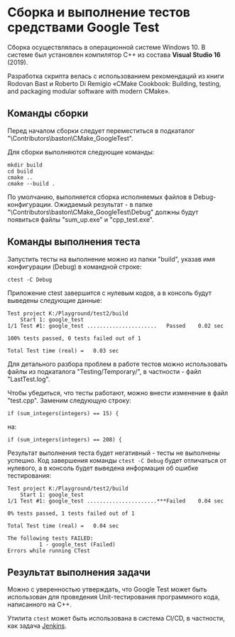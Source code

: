 # Сборка и выполнение тестов средствами Google Test

Сборка осуществлялась в операционной системе Windows 10. В системе был установлен компилятор С++ из состава **Visual Studio 16** (2019).

Разработка скрипта велась с использованием рекомендаций из книги Rodovan Bast и Roberto Di Remigio «CMake Cookbook: Building, testing, and packaging modular software with modern CMake».

## Команды сборки

Перед началом сборки следует переместиться в подкаталог "\Contributors\baston\CMake_GoogleTest".

Для сборки выполняются следующие команды:

```
mkdir build
cd build
cmake ..
cmake --build .
```

По умолчанию, выполняется сборка исполняемых файлов в Debug-конфигурации. Ожидаемый результат - в папке "\Contributors\baston\CMake_GoogleTest\Debug" должны будут появиться файлы "sum_up.exe" и "cpp_test.exe".

## Команды выполнения теста

Запустить тесты на выполнение можно из папки "build", указав имя конфигурации (Debug) в командной строке:

```
ctest -C Debug
```

Приложение ctest завершится с нулевым кодов, а в консоль будут выведены следующие данные:

```
Test project K:/Playground/test2/build
    Start 1: google_test
1/1 Test #1: google_test ......................   Passed    0.02 sec

100% tests passed, 0 tests failed out of 1

Total Test time (real) =   0.03 sec
```

Для детального разбора проблем в работе тестов можно использовать файлы из подкаталога "Testing/Temporary/", в частности - файл "LastTest.log". 

Чтобы убедиться, что тесты работают, можно внести изменение в файл "test.cpp". Заменим следующую строку:

```
if (sum_integers(integers) == 15) {
```

на:

```
if (sum_integers(integers) == 208) {
```

Результат выполнения теста будет негативный - тесты не выполнены успешно. Код завершения команды `ctest -C Debug` будет отличаться от нулевого, а в консоль будет выведена информация об ошибке тестирования:

```
Test project K:/Playground/test2/build
    Start 1: google_test
1/1 Test #1: google_test ......................***Failed    0.04 sec

0% tests passed, 1 tests failed out of 1

Total Test time (real) =   0.04 sec

The following tests FAILED:
          1 - google_test (Failed)
Errors while running CTest
```

## Результат выполнения задачи

Можно с уверенностью утверждать, что Google Test может быть использован для проведения Unit-тестирования программного кода, написанного на C++.

Утилита `ctest` может быть использована в система CI/CD, в частности, как задача [Jenkins](https://www.jenkins.io/).
